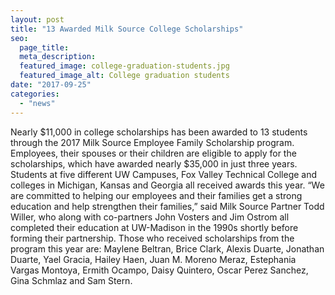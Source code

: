 ```yaml
---
layout: post
title: "13 Awarded Milk Source College Scholarships"
seo:
  page_title:
  meta_description:
  featured_image: college-graduation-students.jpg
  featured_image_alt: College graduation students
date: "2017-09-25"
categories: 
  - "news"
---
```


Nearly $11,000 in college scholarships has been awarded to 13 students through the 2017 Milk Source Employee Family Scholarship program. Employees, their spouses or their children are eligible to apply for the scholarships, which have awarded nearly $35,000 in just three years. Students at five different UW Campuses, Fox Valley Technical College and colleges in Michigan, Kansas and Georgia all received awards this year. “We are committed to helping our employees and their families get a strong education and help strengthen their families,” said Milk Source Partner Todd Willer, who along with co-partners John Vosters and Jim Ostrom all completed their education at UW-Madison in the 1990s shortly before forming their partnership. Those who received scholarships from the program this year are: Maylene Beltran, Brice Clark, Alexis Duarte, Jonathan Duarte, Yael Gracia, Hailey Haen, Juan M. Moreno Meraz, Estephania Vargas Montoya, Ermith Ocampo, Daisy Quintero, Oscar Perez Sanchez, Gina Schmlaz and Sam Stern.
